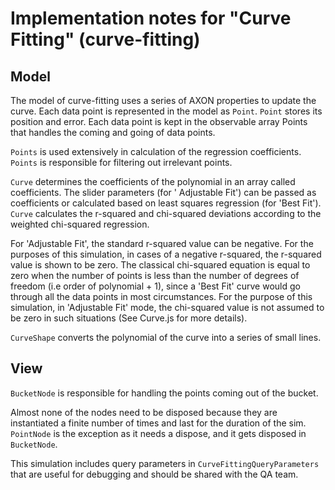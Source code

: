 # Implementation notes for "Curve Fitting" (curve-fitting)

## Model

The model of curve-fitting uses a series of AXON properties to update the curve. Each data point is represented in the
model as `Point`. `Point` stores its position and error. Each data point is kept in the observable array Points that
handles the coming and going of data points.

`Points` is used extensively in calculation of the regression coefficients. `Points` is responsible for filtering out
irrelevant points.

`Curve` determines the coefficients of the polynomial in an array called coefficients. The slider parameters (for '
Adjustable Fit') can be passed as coefficients or calculated based on least squares regression (for 'Best Fit'). `Curve`
calculates the r-squared and chi-squared deviations according to the weighted chi-squared regression.

For 'Adjustable Fit', the standard r-squared value can be negative. For the purposes of this simulation, in cases of a
negative r-squared, the r-squared value is shown to be zero. The classical chi-squared equation is equal to zero when
the number of points is less than the number of degrees of freedom (i.e order of polynomial + 1), since a 'Best Fit'
curve would go through all the data points in most circumstances. For the purpose of this simulation, in 'Adjustable
Fit' mode, the chi-squared value is not assumed to be zero in such situations (See Curve.js for more details).

`CurveShape` converts the polynomial of the curve into a series of small lines.

## View

`BucketNode` is responsible for handling the points coming out of the bucket.

Almost none of the nodes need to be disposed because they are instantiated a finite number of times and last for the
duration of the sim. `PointNode` is the exception as it needs a dispose, and it gets disposed in `BucketNode`.

This simulation includes query parameters in `CurveFittingQueryParameters` that are useful for debugging and should be
shared with the QA team.
